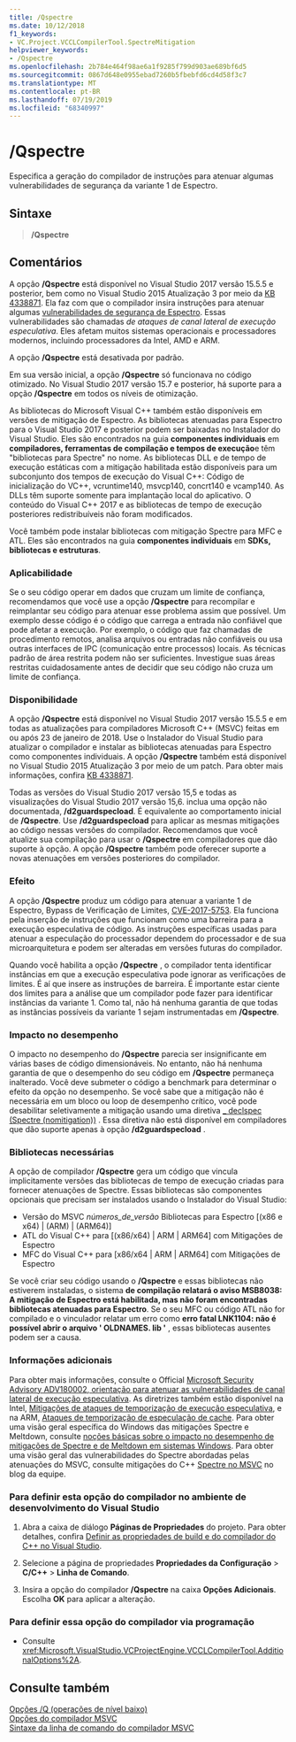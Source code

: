 ```yaml
---
title: /Qspectre
ms.date: 10/12/2018
f1_keywords:
- VC.Project.VCCLCompilerTool.SpectreMitigation
helpviewer_keywords:
- /Qspectre
ms.openlocfilehash: 2b784e464f98ae6a1f9285f799d903ae689bf6d5
ms.sourcegitcommit: 0867d648e0955ebad7260b5fbebfd6cd4d58f3c7
ms.translationtype: MT
ms.contentlocale: pt-BR
ms.lasthandoff: 07/19/2019
ms.locfileid: "68340997"
---
```

# <a name="qspectre"></a>/Qspectre

Especifica a geração do compilador de instruções para atenuar algumas vulnerabilidades de segurança da variante 1 de Espectro.

## <a name="syntax"></a>Sintaxe

> **/Qspectre**

## <a name="remarks"></a>Comentários

A opção **/Qspectre** está disponível no Visual Studio 2017 versão 15.5.5 e posterior, bem como no Visual Studio 2015 Atualização 3 por meio da [KB 4338871](https://support.microsoft.com/help/4338871/visual-studio-2015-update-3-spectre-variant-1-toolset-qspectre). Ela faz com que o compilador insira instruções para atenuar algumas [vulnerabilidades de segurança de Espectro](https://spectreattack.com/spectre.pdf). Essas vulnerabilidades são chamadas *de ataques de canal lateral de execução especulativa*. Eles afetam muitos sistemas operacionais e processadores modernos, incluindo processadores da Intel, AMD e ARM.

A opção **/Qspectre** está desativada por padrão.

Em sua versão inicial, a opção **/Qspectre** só funcionava no código otimizado. No Visual Studio 2017 versão 15.7 e posterior, há suporte para a opção **/Qspectre** em todos os níveis de otimização.

As bibliotecas do Microsoft Visual C++ também estão disponíveis em versões de mitigação de Espectro. As bibliotecas atenuadas para Espectro para o Visual Studio 2017 e posterior podem ser baixadas no Instalador do Visual Studio. Eles são encontrados na guia **componentes individuais** em **compiladores, ferramentas de compilação e tempos de execução**e têm "bibliotecas para Spectre" no nome. As bibliotecas DLL e de tempo de execução estáticas com a mitigação habilitada estão disponíveis para um subconjunto dos tempos de execução do Visual C++: Código de inicialização do VC++, vcruntime140, msvcp140, concrt140 e vcamp140. As DLLs têm suporte somente para implantação local do aplicativo. O conteúdo do Visual C++ 2017 e as bibliotecas de tempo de execução posteriores redistribuíveis não foram modificados.

Você também pode instalar bibliotecas com mitigação Spectre para MFC e ATL. Eles são encontrados na guia **componentes individuais** em **SDKs, bibliotecas e estruturas**.

### <a name="applicability"></a>Aplicabilidade

Se o seu código operar em dados que cruzam um limite de confiança, recomendamos que você use a opção **/Qspectre** para recompilar e reimplantar seu código para atenuar esse problema assim que possível. Um exemplo desse código é o código que carrega a entrada não confiável que pode afetar a execução. Por exemplo, o código que faz chamadas de procedimento remotos, analisa arquivos ou entradas não confiáveis ou usa outras interfaces de IPC (comunicação entre processos) locais. As técnicas padrão de área restrita podem não ser suficientes. Investigue suas áreas restritas cuidadosamente antes de decidir que seu código não cruza um limite de confiança.

### <a name="availability"></a>Disponibilidade

A opção **/Qspectre** está disponível no Visual Studio 2017 versão 15.5.5 e em todas as atualizações para compiladores Microsoft C++ (MSVC) feitas em ou após 23 de janeiro de 2018. Use o Instalador do Visual Studio para atualizar o compilador e instalar as bibliotecas atenuadas para Espectro como componentes individuais. A opção **/Qspectre** também está disponível no Visual Studio 2015 Atualização 3 por meio de um patch. Para obter mais informações, confira [KB 4338871](https://support.microsoft.com/help/4338871).

Todas as versões do Visual Studio 2017 versão 15,5 e todas as visualizações do Visual Studio 2017 versão 15,6. inclua uma opção não documentada, **/d2guardspecload**. É equivalente ao comportamento inicial de **/Qspectre**. Use **/d2guardspecload** para aplicar as mesmas mitigações ao código nessas versões do compilador. Recomendamos que você atualize sua compilação para usar o **/Qspectre** em compiladores que dão suporte à opção. A opção **/Qspectre** também pode oferecer suporte a novas atenuações em versões posteriores do compilador.

### <a name="effect"></a>Efeito

A opção **/Qspectre** produz um código para atenuar a variante 1 de Espectro, Bypass de Verificação de Limites, [CVE-2017-5753](https://nvd.nist.gov/vuln/detail/CVE-2017-5753). Ela funciona pela inserção de instruções que funcionam como uma barreira para a execução especulativa de código. As instruções específicas usadas para atenuar a especulação do processador dependem do processador e de sua microarquitetura e podem ser alteradas em versões futuras do compilador.

Quando você habilita a opção **/Qspectre** , o compilador tenta identificar instâncias em que a execução especulativa pode ignorar as verificações de limites. É aí que insere as instruções de barreira. É importante estar ciente dos limites para a análise que um compilador pode fazer para identificar instâncias da variante 1. Como tal, não há nenhuma garantia de que todas as instâncias possíveis da variante 1 sejam instrumentadas em **/Qspectre**.

### <a name="performance-impact"></a>Impacto no desempenho

O impacto no desempenho do **/Qspectre** parecia ser insignificante em várias bases de código dimensionáveis. No entanto, não há nenhuma garantia de que o desempenho do seu código em **/Qspectre** permaneça inalterado. Você deve submeter o código a benchmark para determinar o efeito da opção no desempenho. Se você sabe que a mitigação não é necessária em um bloco ou loop de desempenho crítico, você pode desabilitar seletivamente a mitigação usando uma diretiva [_ declspec (Spectre (nomitigation))](../../cpp/spectre.md) . Essa diretiva não está disponível em compiladores que dão suporte apenas à opção **/d2guardspecload** .

### <a name="required-libraries"></a>Bibliotecas necessárias

A opção de compilador **/Qspectre** gera um código que vincula implicitamente versões das bibliotecas de tempo de execução criadas para fornecer atenuações de Spectre. Essas bibliotecas são componentes opcionais que precisam ser instalados usando o Instalador do Visual Studio:

- Versão do MSVC *números_de_versão* Bibliotecas para Espectro \[(x86 e x64) | (ARM) | (ARM64)]
- ATL do Visual C++ para \[(x86/x64) | ARM | ARM64] com Mitigações de Espectro
- MFC do Visual C++ para \[x86/x64 | ARM | ARM64] com Mitigações de Espectro

Se você criar seu código usando o **/Qspectre** e essas bibliotecas não estiverem instaladas, o sistema **de compilação relatará o aviso MSB8038: A mitigação de Espectro está habilitada, mas não foram encontradas bibliotecas atenuadas para Espectro**. Se o seu MFC ou código ATL não for compilado e o vinculador relatar um erro como **erro fatal LNK1104: não é possível abrir o arquivo ' OLDNAMES. lib '** , essas bibliotecas ausentes podem ser a causa.

### <a name="additional-information"></a>Informações adicionais

Para obter mais informações, consulte o Official [Microsoft Security Advisory ADV180002, orientação para atenuar as vulnerabilidades de canal lateral de execução especulativa](https://portal.msrc.microsoft.com/en-US/security-guidance/advisory/ADV180002). As diretrizes também estão disponível na Intel, [Mitigações de ataques de temporização de execução especulativa](https://software.intel.com/sites/default/files/managed/c5/63/336996-Speculative-Execution-Side-Channel-Mitigations.pdf), e na ARM, [Ataques de temporização de especulação de cache](https://developer.arm.com/-/media/Files/pdf/Cache_Speculation_Side-channels.pdf). Para obter uma visão geral específica do Windows das mitigações Spectre e Meltdown, consulte [noções básicas sobre o impacto no desempenho de mitigações de Spectre e de Meltdown em sistemas Windows](https://www.microsoft.com/security/blog/2018/01/09/understanding-the-performance-impact-of-spectre-and-meltdown-mitigations-on-windows-systems/). Para obter uma visão geral das vulnerabilidades do Spectre abordadas pelas atenuações do MSVC, consulte mitigações do C++ [Spectre no MSVC](https://devblogs.microsoft.com/cppblog/spectre-mitigations-in-msvc./) no blog da equipe.

### <a name="to-set-this-compiler-option-in-the-visual-studio-development-environment"></a>Para definir esta opção do compilador no ambiente de desenvolvimento do Visual Studio

1. Abra a caixa de diálogo **Páginas de Propriedades** do projeto. Para obter detalhes, confira [Definir as propriedades de build e do compilador do C++ no Visual Studio](../working-with-project-properties.md).

1. Selecione a página de propriedades **Propriedades da Configuração** > **C/C++**  > **Linha de Comando**.

1. Insira a opção do compilador **/Qspectre** na caixa **Opções Adicionais**. Escolha **OK** para aplicar a alteração.

### <a name="to-set-this-compiler-option-programmatically"></a>Para definir essa opção do compilador via programação

- Consulte <xref:Microsoft.VisualStudio.VCProjectEngine.VCCLCompilerTool.AdditionalOptions%2A>.

## <a name="see-also"></a>Consulte também

[Opções /Q (operações de nível baixo)](q-options-low-level-operations.md)<br/>
[Opções do compilador MSVC](compiler-options.md)<br/>
[Sintaxe da linha de comando do compilador MSVC](compiler-command-line-syntax.md)
